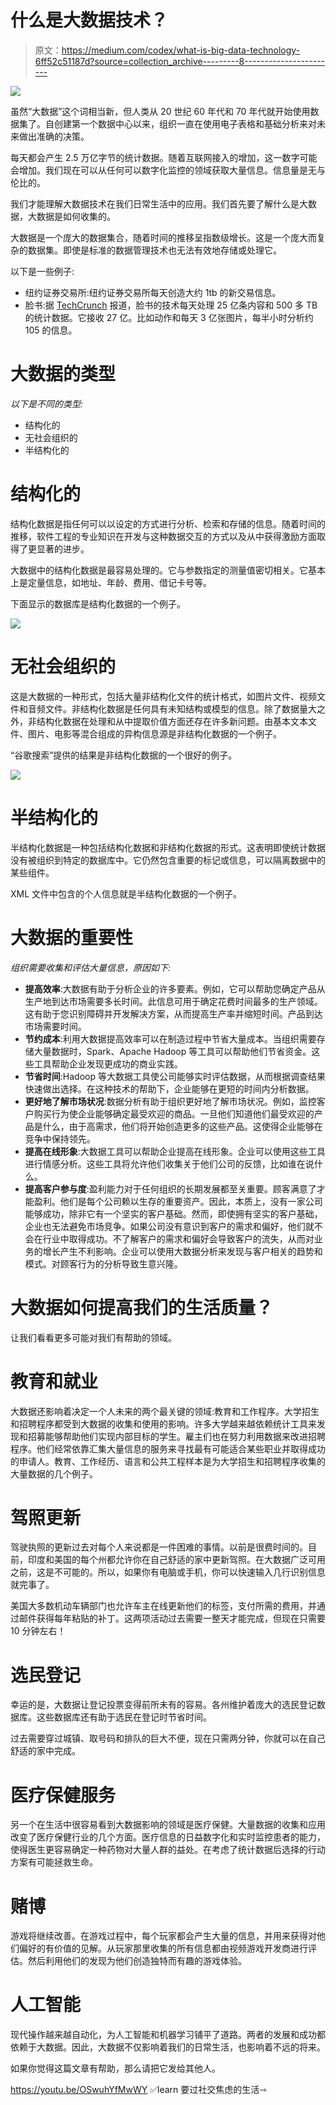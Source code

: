 # 什么是大数据技术？

> 原文：<https://medium.com/codex/what-is-big-data-technology-6ff52c51187d?source=collection_archive---------8----------------------->

![](img/c0aa05722ff741f8924b98e6587fce5f.png)

虽然“大数据”这个词相当新，但人类从 20 世纪 60 年代和 70 年代就开始使用数据集了。自创建第一个数据中心以来，组织一直在使用电子表格和基础分析来对未来做出准确的决策。

每天都会产生 2.5 万亿字节的统计数据。随着互联网接入的增加，这一数字可能会增加。我们现在可以从任何可以数字化监控的领域获取大量信息。信息量是无与伦比的。

我们才能理解大数据技术在我们日常生活中的应用。我们首先要了解什么是大数据，大数据是如何收集的。

大数据是一个庞大的数据集合，随着时间的推移呈指数级增长。这是一个庞大而复杂的数据集。即使是标准的数据管理技术也无法有效地存储或处理它。

以下是一些例子:

*   纽约证券交易所:纽约证券交易所每天创造大约 1tb 的新交易信息。
*   脸书:据 [TechCrunch](https://techcrunch.com/2012/08/22/how-big-is-facebooks-data-2-5-billion-pieces-of-content-and-500-terabytes-ingested-every-day/) 报道，脸书的技术每天处理 25 亿条内容和 500 多 TB 的统计数据。它接收 27 亿。比如动作和每天 3 亿张图片，每半小时分析约 105 的信息。

# 大数据的类型

*以下是不同的类型:*

*   结构化的
*   无社会组织的
*   半结构化的

# 结构化的

结构化数据是指任何可以以设定的方式进行分析、检索和存储的信息。随着时间的推移，软件工程的专业知识在开发与这种数据交互的方式以及从中获得激励方面取得了更显著的进步。

大数据中的结构化数据是最容易处理的。它与参数指定的测量值密切相关。它基本上是定量信息，如地址、年龄、费用、借记卡号等。

下面显示的数据库是结构化数据的一个例子。

![](img/33537b81d9b25d4735f0e8bacba24fb9.png)

# 无社会组织的

这是大数据的一种形式，包括大量非结构化文件的统计格式，如图片文件、视频文件和音频文件。非结构化数据是任何具有未知结构或模型的信息。除了数据量大之外，非结构化数据在处理和从中提取价值方面还存在许多新问题。由基本文本文件、图片、电影等混合组成的异构信息源是非结构化数据的一个例子。

“谷歌搜索”提供的结果是非结构化数据的一个很好的例子。

![](img/34220c54ce0e21644b8bc112d6eca2e1.png)

# 半结构化的

半结构化数据是一种包括结构化数据和非结构化数据的形式。这表明即使统计数据没有被组织到特定的数据库中。它仍然包含重要的标记或信息，可以隔离数据中的某些组件。

XML 文件中包含的个人信息就是半结构化数据的一个例子。

# 大数据的重要性

*组织需要收集和评估大量信息，原因如下:*

*   **提高效率**:大数据有助于分析企业的许多要素。例如，它可以帮助您确定产品从生产地到达市场需要多长时间。此信息可用于确定花费时间最多的生产领域。这有助于您识别障碍并开发解决方案，从而提高生产率并缩短时间。产品到达市场需要时间。
*   **节约成本**:利用大数据提高效率可以在制造过程中节省大量成本。当组织需要存储大量数据时，Spark、Apache Hadoop 等工具可以帮助他们节省资金。这些工具帮助企业发现更成功的商业实践。
*   **节省时间**:Hadoop 等大数据工具使公司能够实时评估数据，从而根据调查结果快速做出选择。在这种技术的帮助下，企业能够在更短的时间内分析数据。
*   **更好地了解市场状况**:数据分析有助于组织更好地了解市场状况。例如，监控客户购买行为使企业能够确定最受欢迎的商品。一旦他们知道他们最受欢迎的产品是什么，由于高需求，他们将开始创造更多的这些产品。这使得企业能够在竞争中保持领先。
*   **提高在线形象**:大数据工具可以帮助企业提高在线形象。企业可以使用这些工具进行情感分析。这些工具将允许他们收集关于他们公司的反馈，比如谁在说什么。
*   **提高客户参与度**:盈利能力对于任何组织的长期发展都至关重要。顾客满意了才能盈利。他们是每个公司赖以生存的重要资产。因此，本质上，没有一家公司能够成功，除非它有一个坚实的客户基础。然而，即使拥有坚实的客户基础，企业也无法避免市场竞争。如果公司没有意识到客户的需求和偏好，他们就不会在行业中取得成功。不了解客户的需求和偏好会导致客户的流失，从而对业务的增长产生不利影响。企业可以使用大数据分析来发现与客户相关的趋势和模式。对顾客行为的分析导致生意兴隆。

# 大数据如何提高我们的生活质量？

让我们看看更多可能对我们有帮助的领域。

# 教育和就业

大数据还影响着决定一个人未来的两个最关键的领域:教育和工作程序。大学招生和招聘程序都受到大数据的收集和使用的影响。许多大学越来越依赖统计工具来发现和招募能够帮助他们实现内部目标的学生。雇主们也在努力利用数据来改进招聘程序。他们经常依靠汇集大量信息的服务来寻找最有可能适合某些职业并取得成功的申请人。教育、工作经历、语言和公共工程样本是为大学招生和招聘程序收集的大量数据的几个例子。

# 驾照更新

驾驶执照的更新过去对每个人来说都是一件困难的事情。以前是很费时间的。目前，印度和美国的每个州都允许你在自己舒适的家中更新驾照。在大数据广泛可用之前，这是不可能的。所以，如果你有电脑或手机，你可以快速输入几行识别信息就完事了。

美国大多数机动车辆部门也允许车主在线更新他们的标签，支付所需的费用，并通过邮件获得每年粘贴的补丁。这两项活动过去需要一整天才能完成，但现在只需要 10 分钟左右！

# 选民登记

幸运的是，大数据让登记投票变得前所未有的容易。各州维护着庞大的选民登记数据库。这些数据库还有助于选民在登记时节省时间。

过去需要穿过城镇、取号码和排队的巨大不便，现在只需两分钟，你就可以在自己舒适的家中完成。

# 医疗保健服务

另一个在生活中很容易看到大数据影响的领域是医疗保健。大量数据的收集和应用改变了医疗保健行业的几个方面。医疗信息的日益数字化和实时监控患者的能力，使得医生更容易确定一种药物对大量人群的益处。在考虑了统计数据后选择的行动方案有可能拯救生命。

# 赌博

游戏将继续改善。在游戏过程中，每个玩家都会产生大量的信息，并用来获得对他们偏好的有价值的见解。从玩家那里收集的所有信息都由视频游戏开发商进行评估。然后利用他们的发现为他们创造独特而有趣的游戏体验。

# 人工智能

现代操作越来越自动化，为人工智能和机器学习铺平了道路。两者的发展和成功都依赖于大数据。因此，大数据不仅影响着我们的日常生活，也影响着不远的将来。

如果你觉得这篇文章有帮助，那么请把它发给其他人。

https://youtu.be/OSwuhYfMwWY ✅learn 要过社交焦虑的生活⇾